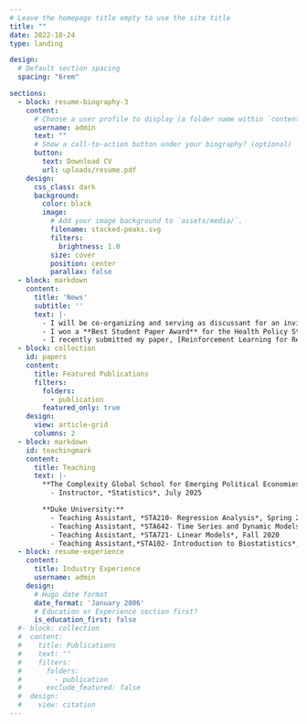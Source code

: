```yaml
---
# Leave the homepage title empty to use the site title
title: ""
date: 2022-10-24
type: landing

design:
  # Default section spacing
  spacing: "6rem"

sections:
  - block: resume-biography-3
    content:
      # Choose a user profile to display (a folder name within `content/authors/`)
      username: admin
      text: ""
      # Show a call-to-action button under your biography? (optional)
      button:
        text: Download CV
        url: uploads/resume.pdf
    design:
      css_class: dark
      background:
        color: black
        image:
          # Add your image background to `assets/media/`.
          filename: stacked-peaks.svg
          filters:
            brightness: 1.0
          size: cover
          position: center
          parallax: false
  - block: markdown
    content:
      title: 'News'
      subtitle: ''
      text: |-
        - I will be co-organizing and serving as discussant for an invited session entitled "Study designs for social networks at different stages of the experimental process."
        - I won a **Best Student Paper Award** for the Health Policy Statistics Section for my paper, **Reinforcement Learning for Respondent-Driven Sampling**. I will be presenting on this work in the HPSS invited session at JSM in August.
        - I recently submitted my paper, [Reinforcement Learning for Respondent-Driven Sampling](https://arxiv.org/abs/2501.01505)
  - block: collection
    id: papers
    content:
      title: Featured Publications
      filters:
        folders:
          - publication
        featured_only: true
    design:
      view: article-grid
      columns: 2
  - block: markdown
    id: teachingmark
    content:
      title: Teaching
      text: |-
        **The Complexity Global School for Emerging Political Economies:**
          - Instructor, *Statistics*, July 2025

        **Duke University:**
          - Teaching Assistant, *STA210- Regression Analysis*, Spring 2024
          - Teaching Assistant, *STA642- Time Series and Dynamic Models*, Fall 2021
          - Teaching Assistant, *STA721- Linear Models*, Fall 2020
          - Teaching Assistant,*STA102- Introduction to Biostatistics*, Spring 2020
  - block: resume-experience
    content:
      title: Industry Experience
      username: admin
    design:
      # Hugo date format
      date_format: 'January 2006'
      # Education or Experience section first?
      is_education_first: false
  #- block: collection
  #  content:
  #    title: Publications
  #    text: ""
  #    filters:
  #      folders:
  #        - publication
  #      exclude_featured: false
  #  design:
  #    view: citation
---
```

